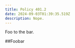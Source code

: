 ```yaml
---
title: Policy 401.2
date: 2024-09-03T01:39:35.519Z
description: Nope.
---
```

Foo to the bar.

##Foobar

